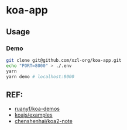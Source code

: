 # koa-app

## Usage

### Demo

```bash
git clone git@github.com/xzl-org/koa-app.git
echo "PORT=8000" > ./.env
yarn
yarn demo # localhost:8000
```

## REF:

- [ruanyf/koa-demos](https://github.com/ruanyf/koa-demos)
- [koajs/examples](https://github.com/koajs/examples)
- [chenshenhai/koa2-note](https://github.com/chenshenhai/koa2-note)

